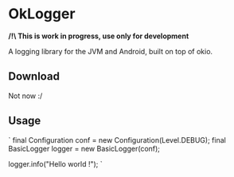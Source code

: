 # OkLogger #

**/!\ This is work in progress, use only for development**

A logging library for the JVM and Android, built on top of okio.

## Download ##

Not now :/

## Usage ##

`
final Configuration conf = new Configuration(Level.DEBUG);
final BasicLogger logger = new BasicLogger(conf);

logger.info("Hello world !");
`